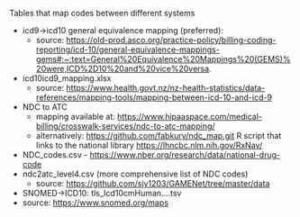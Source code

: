 Tables that map codes between different systems
- icd9->icd10 general equivalence mapping (preferred):
    - source: https://old-prod.asco.org/practice-policy/billing-coding-reporting/icd-10/general-equivalence-mappings-gems#:~:text=General%20Equivalence%20Mappings%20(GEMS)%20were,ICD%2D10%20and%20vice%20versa.
- icd10icd9_mapping.xlsx 
    - source: https://www.health.govt.nz/nz-health-statistics/data-references/mapping-tools/mapping-between-icd-10-and-icd-9
- NDC to ATC 
    - mapping available at: https://www.hipaaspace.com/medical-billing/crosswalk-services/ndc-to-atc-mapping/
    - alternatively: https://github.com/fabkury/ndc_map.git R script that links to the national library https://lhncbc.nlm.nih.gov/RxNav/
- NDC_codes.csv
      - https://www.nber.org/research/data/national-drug-code
- ndc2atc_level4.csv (more comprehensive list of NDC codes)
  - source: https://github.com/sjy1203/GAMENet/tree/master/data
- SNOMED->ICD10: tls_Icd10cmHuman....tsv
- source: https://www.snomed.org/maps